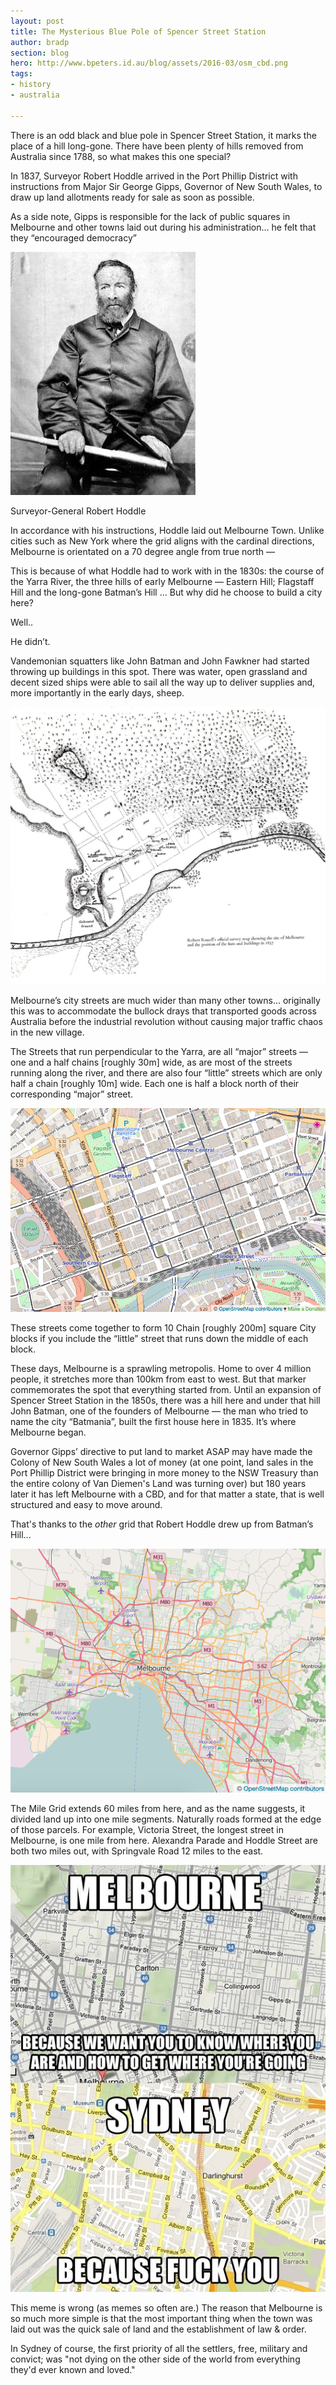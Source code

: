 ```yaml
---
layout: post
title: The Mysterious Blue Pole of Spencer Street Station
author: bradp
section: blog
hero: http://www.bpeters.id.au/blog/assets/2016-03/osm_cbd.png
tags:
- history
- australia

---
```


There is an odd black and blue pole in Spencer Street Station, it marks the place of a hill long-gone. There have been plenty of hills removed from Australia since 1788, so what makes this one special?

<!--more-->

In 1837, Surveyor Robert Hoddle arrived in the Port Phillip District with instructions from Major Sir George Gipps, Governor of New South Wales, to draw up land allotments ready for sale as soon as possible.

As a side note, Gipps is responsible for the lack of public squares in Melbourne and other towns laid out during his administration… he felt that they “encouraged democracy” 

![Robert Hoddle](/blog/assets/2016-03/robert_hoddle.jpg)
<p class="caption">Surveyor-General Robert Hoddle</p>

In accordance with his instructions, Hoddle laid out Melbourne Town. Unlike cities such as New York where the grid aligns with the cardinal directions, Melbourne is orientated on a 70 degree angle from true north — 

This is because of what Hoddle had to work with in the 1830s: the course of the Yarra River, the three hills of early Melbourne — Eastern Hill; Flagstaff Hill and the long-gone Batman’s Hill … But why did he choose to build a city here?  

Well..  

He didn’t. 

Vandemonian squatters like John Batman and John Fawkner had started throwing up buildings in this spot. There was water, open grassland and decent sized ships were able to sail all the way up to deliver supplies and, more importantly in the early days, sheep.

![Map](/blog/assets/2016-03/batmans_hill.jpg)

Melbourne’s city streets are much wider than many other towns... originally this was to accommodate the bullock drays that transported goods across Australia before the industrial revolution without causing major traffic chaos in the new village.

The Streets that run perpendicular to the Yarra, are all “major” streets — one and a half chains [roughly 30m] wide, as are most of the streets running along the river, and there are also four “little” streets which are only half a chain [roughly 10m] wide. Each one is half a block north of their corresponding “major” street.

![Map](/blog/assets/2016-03/osm_cbd.png)

These streets come together to form 10 Chain [roughly 200m] square City blocks if you include the “little” street that runs down the middle of each block.

These days, Melbourne is a sprawling metropolis. Home to over 4 million people, it stretches more than 100km from east to west. But that marker commemorates the spot that everything started from. Until an expansion of Spencer Street Station in the 1850s, there was a hill here and under that hill John Batman, one of the founders of Melbourne — the man who tried to name the city “Batmania”, built the first house here in 1835. It’s where Melbourne began.

Governor Gipps’ directive to put land to market ASAP may have made the Colony of New South Wales a lot of money (at one point, land sales in the Port Phillip District were bringing in more money to the NSW Treasury than the entire colony of Van Diemen's Land was turning over) but 180 years later it has left Melbourne with a CBD, and for that matter a state, that is well structured and easy to move around.

That's thanks to the *other* grid that Robert Hoddle drew up from Batman’s Hill...

![Map](/blog/assets/2016-03/osm_metro.png)

The Mile Grid extends 60 miles from here, and as the name suggests, it divided land up into one mile segments. Naturally roads formed at the edge of those parcels. For example, Victoria Street, the longest street in Melbourne, is one mile from here. Alexandra Parade and Hoddle Street are both two miles out, with Springvale Road 12 miles to the east. 

![MEL-SYD layout meme](/blog/assets/2016-03/map_meme.jpg)

This meme is wrong (as memes so often are.) The reason that Melbourne is so much more simple is that the most important thing when the town was laid out was the quick sale of land and the establishment of law & order. 

In Sydney of course, the first priority of all the settlers, free, military and convict; was "not dying on the other side of the world from everything they'd ever known and loved."